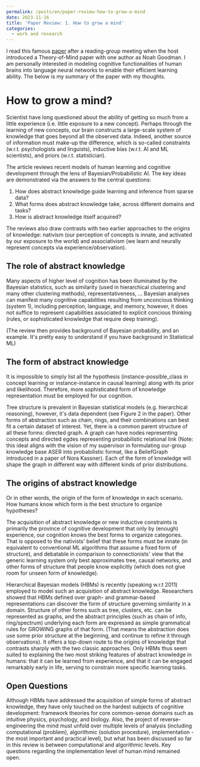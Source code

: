 ```yaml
---
permalink: /posts/en/paper-review-how-to-grow-a-mind
date: 2023-11-16
title: 'Paper Review: 1. How to grow a mind'
categories:
  - work and research
---
```


I read this famous [paper](https://www.science.org/doi/full/10.1126/science.1192788) after a reading-group meeting when the host introduced a Theory-of-Mind paper with one author as Noah Goodman. I am personally interested in modeling cognitive functionalities of human brains into language neural networks to enable their efficient learning ability. The below is my summary of the paper with my thoughts.

# How to grow a mind?

Scientist have long questioned about the ability of getting so much from a little experience (i.e. little exposure to a new concept). Perhaps through the learning of new concepts, our brain constructs a large-scale system of knowledge that goes beyond all the observed data. Indeed, another source of information must make-up the difference, which is so-called constraints (w.r.t. psychologists and linguists), inductive bias (w.r.t. AI and ML scientists), and priors (w.r.t. statistician).

The article reviews recent models of human learning and cognitive development through the lens of Bayesian/Probabilistic AI. The key ideas are demonstrated via the answers to the central questions:
1. How does abstract knowledge guide learning and inference from sparse data?
2. What forms does abstract knowledge take, across different domains and tasks?
3. How is abstract knowledge itself acquired?

The reviews also draw contrasts with two earlier approaches to the origins of knowledge: nativism (our perception of concepts is innate, and activated by our exposure to the world) and associativism (we learn and neurally represent concepts via experience/observation).


## The role of abstract knowledge
Many aspects of higher level of cognition has been illuminated by the Bayesian statistics, such as similarity (used in hierarchical clustering and many other clustering methods), representativeness, ... Bayesian analyses can manifest many cognitive capabilities resulting from unconcious thinking (system 1), including perception, language, and memory, however, it does not suffice to represent capabilities associated to explicit concious thinking (rules, or sophisticated knowledge that require deep training).

(The review then provides background of Bayesian probability, and an example. It's pretty easy to understand if you have background in Statistical ML)

## The form of abstract knowledge
It is impossible to simply list all the hypothesis (instance-possible_class in concept learning or instance-instance in causal learning) along with its prior and likelihood. Therefore, more sophisticated form of knowledge representation must be employed for our cognition.

Tree structure is prevalent in Bayesian statistical models (e.g. hierarchical reasoning), however, it's data dependent (see Figure 2 in the paper). Other forms of abstraction such as chain, rings, and their combinations can best fit a certain dataset of interest. Yet, there is a common parent structure of all these forms: directed graph. A graph can have nodes representing concepts and directed egdes representing probabilistic relational link (Note: this ideal aligns with the vision of my supervisor in formulating our-group knowledge base ASER into probabilistic format, like a BeliefGraph introduced in a paper of Nora Kassner). Each of the form of knowledge will shape the graph in different way with different kinds of prior distributions.

## The origins of abstract knowledge
Or in other words, the origin of the form of knowledge in each scenario. How humans know which form is the best structure to organize hypotheses?

The acquisition of abstract knowledge or new inductive constraints is primarily the province of cognitive development that only by (enough) experience, our cognition knows the best forms to organize categories. That is opposed to the nativists' belief that these forms must be innate (in equivalent to conventional ML algorithms that assume a fixed form of structure), and debatable in comparison to connectionists' view that the generic learning system only best approximates tree, causal networks, and other forms of structure that people know explicitly (which does not give room for unseen form of knowledge).

Hierarchical Bayesian models (HBMs) is recently (speaking w.r.t 2011) employed to model such an acquisition of abstract knowledge. Researchers showed that HBMs defined over graph- and grammar-based representations can discover the form of structure governing similarity in a domain. Structure of other forms such as tree, clusters, etc. can be represented as graphs, and the abstract principles (such as chain of info, ring/spectrum) underlying each form are expressed as simple grammatical rules for GROWING graphs of that form. (That means the abstraction does use some prior structure at the beginning, and continue to refine it through observations). It offers a top-down route to the origins of knowledge that contrasts sharply with the two classic approaches. Only HBMs thus seem suited to explaining the two most striking features of abstract knowledge in humans: that it can be learned from experience, and that it can be engaged remarkably early in life, serving to constrain more specific learning tasks.

## Open Questions

Although HBMs have addressed the acquisition of simple forms of abstract knowledge, they have only touched on the hardest subjects of cognitive development: framework theories for core common-sense domains such as intuitive physics, psychology, and biology.
Also, the project of reverse-engineering the mind must unfold over multiple levels of analysis (including computational (problem), algorithmic (solution procedure), implementation - the most important and practical level), but what has been discussed so far in this review is between computational and algorithmic levels. Key questions regarding the implementation level of human mind remained open.